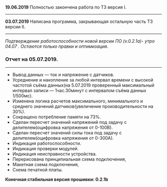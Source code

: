 __19.06.2019__
Полностью закончена работа по ТЗ версия Ⅰ.

---

__03.07.2019__
Написана программа, закрывающая остальную часть ТЗ версии Ⅱ.

---
_Подтверждение работоспособности новой версии ПО (v.0.2.1a)- утро 04.07 .
Остаются только правки и оптимизация._

### Отчет на 05.07.2019.
---
- Вывод данных — ток и напряжение с датчиков.
- Усреднение и накопление за любой интервал времени с высокой частотой съёма данных(на 5.07.2019 проверенный максимальный интервал записи — 1час.30минут с интервалом съёма данных 1/500мс).
- Изменена логика расчетов максимального, минимального и среднего значений датчиков(увеличение производительности на 30%).
- Сокращено потребление памяти на 73%.
- Сделан пересчет значений напряжений под задачу с делителем(оцифровка напряжения от 0-100В).
- Сделан пересчет значений силы тока под задачу с делителем(оцифровка напряжения от 0-300А).
- Индикация работоспособности.
- Индикация проверки модулей.
- Индикация неисправности устройства.
- Перерисована принципиальная схема подключения,
- Макетная схема подключения,
- Схема печатной платы.

__Конечная стабильная версия прошивки: 0.2.1b__
